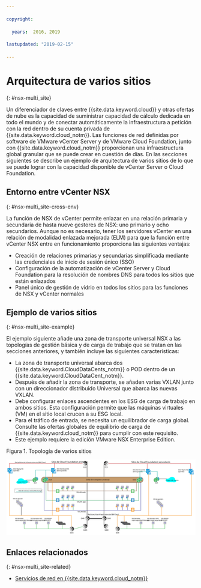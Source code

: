 ```yaml
---

copyright:

  years:  2016, 2019

lastupdated: "2019-02-15"

---
```


# Arquitectura de varios sitios
{: #nsx-multi_site}

Un diferenciador de claves entre {{site.data.keyword.cloud}} y otras ofertas de nube es la capacidad de suministrar capacidad de cálculo dedicada en todo el mundo y de conectar automáticamente la infraestructura a petición con la red dentro de su cuenta privada de {{site.data.keyword.cloud_notm}}. Las funciones de red definidas por software de VMware vCenter Server y de VMware Cloud Foundation, junto con {{site.data.keyword.cloud_notm}} proporcionan una infraestructura global granular que se puede crear en cuestión de días. En las secciones siguientes se describe un ejemplo de arquitectura de varios sitios de lo que se puede lograr con la capacidad disponible de vCenter Server o Cloud Foundation.

## Entorno entre vCenter NSX
{: #nsx-multi_site-cross-env}

La función de NSX de vCenter permite enlazar en una relación primaria y secundaria de hasta nueve gestores de NSX: uno primario y ocho secundarios. Aunque no es necesario, tener los servidores vCenter en una relación de modalidad enlazada mejorada (ELM) para que la función entre vCenter NSX entre en funcionamiento proporciona las siguientes ventajas:

* Creación de relaciones primarias y secundarias simplificada mediante las credenciales de inicio de sesión único (SSO)
* Configuración de la automatización de vCenter Server y Cloud Foundation para la resolución de nombres DNS para todos los sitios que están enlazados
* Panel único de gestión de vidrio en todos los sitios para las funciones de NSX y vCenter normales

## Ejemplo de varios sitios
{: #nsx-multi_site-example}

El ejemplo siguiente añade una zona de transporte universal NSX a las topologías de gestión básica y de carga de trabajo que se tratan en las secciones anteriores, y también incluye las siguientes características:

* La zona de transporte universal abarca dos {{site.data.keyword.CloudDataCents_notm}} o POD dentro de un {{site.data.keyword.CloudDataCent_notm}}.
* Después de añadir la zona de transporte, se añaden varias VXLAN junto con un direccionador distribuido Universal que abarca las nuevas VXLAN.
* Debe configurar enlaces ascendentes en los ESG de carga de trabajo en ambos sitios. Esta configuración permite que las máquinas virtuales (VM) en el sitio local crucen a su ESG local.
* Para el tráfico de entrada, se necesita un equilibrador de carga global. Consulte las ofertas globales de equilibrio de carga de {{site.data.keyword.cloud_notm}} para cumplir con este requisito.
* Este ejemplo requiere la edición VMware NSX Enterprise Edition.

Figura 1. Topología de varios sitios

![Tipología multisitio](multisite_topology.svg "Topología multisitio")

## Enlaces relacionados
{: #nsx-multi_site-related}

* [Servicios de red en {{site.data.keyword.cloud_notm}}](/docs/services/vmwaresolutions/archiref/nsx?topic=vmware-solutions-nsx-networking_services)
